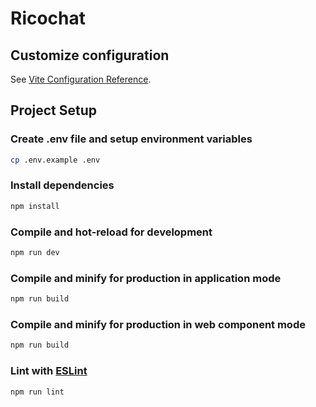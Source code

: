# Ricochat

## Customize configuration

See [Vite Configuration Reference](https://vitejs.dev/config/).

## Project Setup

### Create .env file and setup environment variables

```sh
cp .env.example .env
```

### Install dependencies

```sh
npm install
```

### Compile and hot-reload for development

```sh
npm run dev
```

### Compile and minify for production in application mode

```sh
npm run build
```

### Compile and minify for production in web component mode

```sh
npm run build
```

### Lint with [ESLint](https://eslint.org/)

```sh
npm run lint
```
